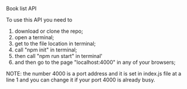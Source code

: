 Book list API

To use this API you need to

1. download or clone the repo;
2. open a terminal;
3. get to the file location in terminal;
4. call "npm init" in terminal;
5. then call "npm run start" in terminal'
6. and then go to the page "localhost:4000" in any of your browsers;

NOTE: the number 4000 is a port address and it is set in index.js file at a line 1 and you can change it if your port 4000 is already busy.

